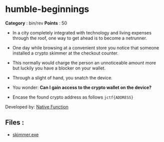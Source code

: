 # humble-beginnings

**Category** : bin/rev
**Points** : 50

* In a city completely integrated with technology and living expenses through the roof, one way to get ahead is to become a netrunner.
* One day while browsing at a convenient store you notice that someone installed a crypto skimmer at the checkout counter.
* This normally would charge the person an unnoticeable amount more but luckily you have a blocker on your wallet.
* Through a slight of hand, you snatch the device.
* You wonder: <b>Can I gain access to the crypto wallet on the device?</b>
* Encase the found crypto address as follows `jctf{ADDRESS}`


Developed by:	[Native Function](https://github.com/NativeFunction)

## Files : 
 - [skimmer.exe](./skimmer.exe)


